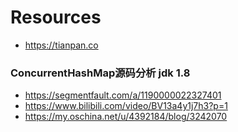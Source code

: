 # Resources
- https://tianpan.co

### ConcurrentHashMap源码分析 jdk 1.8
- https://segmentfault.com/a/1190000022327401
- https://www.bilibili.com/video/BV13a4y1j7h3?p=1
- https://my.oschina.net/u/4392184/blog/3242070
